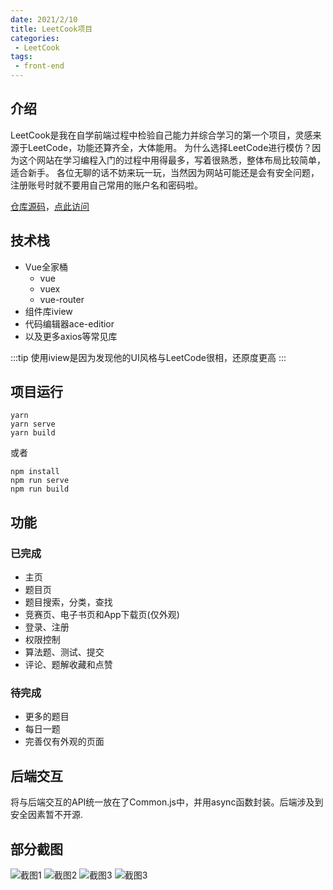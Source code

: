 ```yaml
---
date: 2021/2/10
title: LeetCook项目
categories:
 - LeetCook
tags:
 - front-end
---
```


## 介绍

LeetCook是我在自学前端过程中检验自己能力并综合学习的第一个项目，灵感来源于LeetCode，功能还算齐全，大体能用。
为什么选择LeetCode进行模仿？因为这个网站在学习编程入门的过程中用得最多，写着很熟悉，整体布局比较简单，适合新手。
各位无聊的话不妨来玩一玩，当然因为网站可能还是会有安全问题，注册账号时就不要用自己常用的账户名和密码啦。

[仓库源码](https://github.com/Unnatural16/LeetCook)，[点此访问](http://leetcook.limshung.site/)

## 技术栈

* Vue全家桶
  * vue
  * vuex
  * vue-router
* 组件库iview
* 代码编辑器ace-editior
* 以及更多axios等常见库

:::tip
使用iview是因为发现他的UI风格与LeetCode很相，还原度更高
:::

## 项目运行

```shell
yarn
yarn serve
yarn build
```

或者

```shell
npm install
npm run serve
npm run build
```

## 功能

### 已完成

* 主页
* 题目页
* 题目搜索，分类，查找
* 竞赛页、电子书页和App下载页(仅外观)
* 登录、注册
* 权限控制
* 算法题、测试、提交
* 评论、题解收藏和点赞

### 待完成

* 更多的题目
* 每日一题
* 完善仅有外观的页面

## 后端交互

将与后端交互的API统一放在了Common.js中，并用async函数封装。后端涉及到安全因素暂不开源.

## 部分截图

![截图1](http://image.limshung.site/pics/leetcook.limshung.site_problem_0_record.png)
![截图2](http://image.limshung.site/pics/leetcook.limshung.site_problem_0.png)
![截图3](http://image.limshung.site/pics/leetcook.limshung.site_home%20(1).png)
![截图3](http://image.limshung.site/pics/leetcook.limshung.site_home.png)

